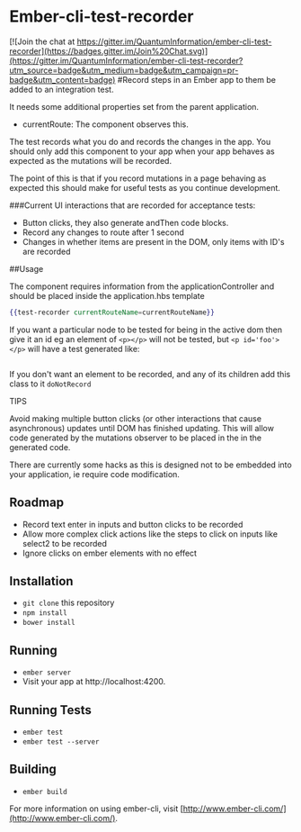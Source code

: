 # Ember-cli-test-recorder

[![Join the chat at https://gitter.im/QuantumInformation/ember-cli-test-recorder](https://badges.gitter.im/Join%20Chat.svg)](https://gitter.im/QuantumInformation/ember-cli-test-recorder?utm_source=badge&utm_medium=badge&utm_campaign=pr-badge&utm_content=badge)
#Record steps in an Ember app to them be added to an integration test. 

It needs some additional properties set from the parent application.
* currentRoute: The component observes this.




The test records what you do and records the changes in the app.
You should only add this component to your app when your app behaves as
expected as the mutations will be recorded.

The point of this is that if you record mutations in a page behaving as expected
this should make for useful tests as you continue development.

###Current UI interactions that are recorded for acceptance tests:

* Button clicks, they also generate andThen code blocks. 
* Record any changes to route after 1 second 
* Changes in whether items are present in the DOM, only items with ID's are recorded



##Usage

The component requires information from the applicationController and should be placed
inside the application.hbs template

```hbs
{{test-recorder currentRouteName=currentRouteName}}
```
If you want a particular node to be tested for being in the active dom then give it an id
eg an element of `<p></p>` will not be tested, but `<p id='foo'></p>` will have a test generated like:
```js


```
If you don't want an element to be recorded, and any of its children add this class to it `doNotRecord`

TIPS

Avoid making multiple button clicks (or other interactions that cause asynchronous)
updates until DOM has finished updating. This
will allow code generated by the mutations observer to be placed in the in the
generated code.

There are currently some hacks as this is designed not to be embedded into your application,
ie require code modification.


## Roadmap
* Record text enter in inputs and button clicks to be recorded 
* Allow more complex click actions like the steps to click on inputs like select2 to be recorded
* Ignore clicks on ember elements with no effect

## Installation

* `git clone` this repository
* `npm install`
* `bower install`

## Running

* `ember server`
* Visit your app at http://localhost:4200.

## Running Tests

* `ember test`
* `ember test --server`

## Building

* `ember build`

For more information on using ember-cli, visit [http://www.ember-cli.com/](http://www.ember-cli.com/).

